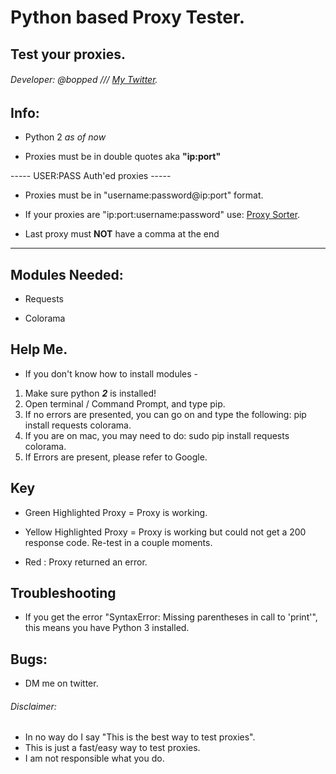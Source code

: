 # Python based Proxy Tester.
## Test your proxies.
###### Developer: @bopped /// [My Twitter](https://twitter.com/Backdoorcook).

## Info:

- Python 2 *as of now*

- Proxies must be in double quotes aka **"ip:port"** 

----- USER:PASS Auth'ed proxies -----
- Proxies must be in "username:password@ip:port" format. 

- If your proxies are "ip:port:username:password" use: [Proxy Sorter](https://github.com/bopped/Python-Proxy-Sorter).

- Last proxy must **NOT** have a comma at the end 
-------------------------------------
## Modules Needed:
* Requests

* Colorama 

## Help Me. 

- If you don't know how to install modules - 
1. Make sure python _**2**_ is installed! 
2. Open terminal / Command Prompt, and type pip. 
3. If no errors are presented, you can go on and type the following: pip install requests colorama.
4. If you are on mac, you may need to do: sudo pip install requests colorama. 
5. If Errors are present, please refer to Google. 


## Key 

- Green Highlighted Proxy = Proxy is working.

- Yellow Highlighted Proxy = Proxy is working but could not get a 200 response code. Re-test in a couple moments. 

- Red : Proxy returned an error. 


## Troubleshooting

- If you get the error "SyntaxError: Missing parentheses in call to 'print'", this means you have Python 3 installed.

## Bugs:
- DM me on twitter.

###### Disclaimer:
- In no way do I say "This is the best way to test proxies". 
- This is just a fast/easy way to test proxies.
- I am not responsible what you do. 


